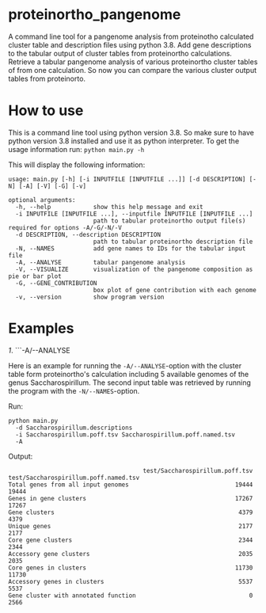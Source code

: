 # proteinortho_pangenome
A command line tool for a pangenome analysis from proteinotho calculated cluster table and description files using python 3.8. Add gene descriptions to the tabular output of cluster tables from proteinortho calculations. Retrieve a tabular pangenome analysis of various proteinortho cluster tables of from one calculation. So now you can compare the various cluster output tables from proteinorto.  


# How to use

This is a command line tool using python version 3.8. So make sure to have python version 3.8 installed and use it as python interpreter.
To get the usage information run:
```python main.py -h```

This will display the following information:
```
usage: main.py [-h] [-i INPUTFILE [INPUTFILE ...]] [-d DESCRIPTION] [-N] [-A] [-V] [-G] [-v]

optional arguments:
  -h, --help            show this help message and exit
  -i INPUTFILE [INPUTFILE ...], --inputfile INPUTFILE [INPUTFILE ...]
                        path to tabular proteinortho output file(s) required for options -A/-G/-N/-V
  -d DESCRIPTION, --description DESCRIPTION
                        path to tabular proteinortho description file
  -N, --NAMES           add gene names to IDs for the tabular input file
  -A, --ANALYSE         tabular pangenome analysis
  -V, --VISUALIZE       visualization of the pangenome composition as pie or bar plot
  -G, --GENE_CONTRIBUTION
                        box plot of gene contribution with each genome
  -v, --version         show program version

```

# Examples

*1*. ```-A/--ANALYSE

Here is an example for running the ```-A/--ANALYSE```-option with the cluster table form proteinortho's calculation including 5 available genomes of the genus Saccharospirillum. The second input table was retrieved by running the program with the ```-N/--NAMES```-option.

Run:
```
python main.py 
  -d Saccharospirillum.descriptions 
  -i Saccharospirillum.poff.tsv Saccharospirillum.poff.named.tsv 
  -A
```

Output:
```
                                      test/Saccharospirillum.poff.tsv  test/Saccharospirillum.poff.named.tsv
Total genes from all input genomes                              19444                                  19444
Genes in gene clusters                                          17267                                  17267
Gene clusters                                                    4379                                   4379
Unique genes                                                     2177                                   2177
Core gene clusters                                               2344                                   2344
Accessory gene clusters                                          2035                                   2035
Core genes in clusters                                          11730                                  11730
Accessory genes in clusters                                      5537                                   5537
Gene cluster with annotated function                                0                                   2566
```


